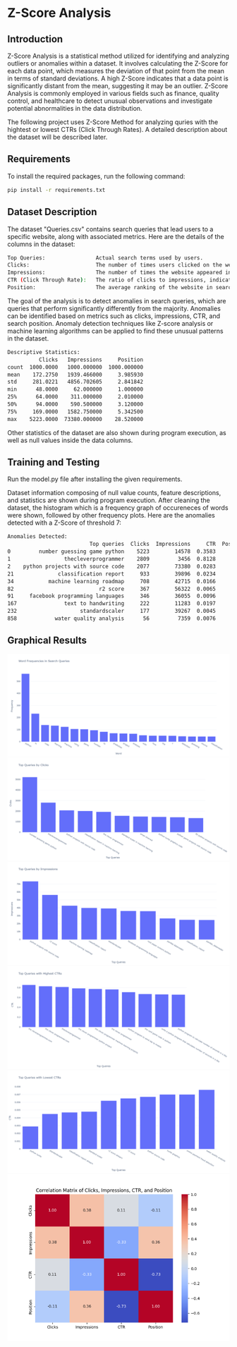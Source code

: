 # Z-Score Analysis

## Introduction

Z-Score Analysis is a statistical method utilized for identifying and analyzing outliers or anomalies within a dataset. It involves calculating the Z-Score for each data point, which measures the deviation of that point from the mean in terms of standard deviations. A high Z-Score indicates that a data point is significantly distant from the mean, suggesting it may be an outlier. Z-Score Analysis is commonly employed in various fields such as finance, quality control, and healthcare to detect unusual observations and investigate potential abnormalities in the data distribution.

The following project uses Z-Score Method for analyzing quries with the hightest or lowest CTRs (Click Through Rates). A detailed description about the dataset will be described later.

## Requirements

To install the required packages, run the following command:

```bash
pip install -r requirements.txt
```

## Dataset Description

The dataset "Queries.csv" contains search queries that lead users to a specific website, along with associated metrics. Here are the details of the columns in the dataset:

```bash
Top Queries:                Actual search terms used by users.
Clicks:                     The number of times users clicked on the website after using the query.
Impressions:                The number of times the website appeared in search results for the query.
CTR (Click Through Rate):   The ratio of clicks to impressions, indicating the effectiveness of the query in leading users to the website.
Position:                   The average ranking of the website in search results for the query.
```
The goal of the analysis is to detect anomalies in search queries, which are queries that perform significantly differently from the majority. Anomalies can be identified based on metrics such as clicks, impressions, CTR, and search position. Anomaly detection techniques like Z-score analysis or machine learning algorithms can be applied to find these unusual patterns in the dataset.

```bash
Descriptive Statistics:
          Clicks   Impressions     Position
count  1000.0000   1000.000000  1000.000000
mean    172.2750   1939.466000     3.985930
std     281.0221   4856.702605     2.841842
min      48.0000     62.000000     1.000000
25%      64.0000    311.000000     2.010000
50%      94.0000    590.500000     3.120000
75%     169.0000   1582.750000     5.342500
max    5223.0000  73380.000000    28.520000
```

Other statistics of the dataset are also shown during program execution, as well as null values inside the data columns.

## Training and Testing

Run the model.py file after installing the given requirements.

Dataset information composing of null value counts, feature descriptions, and statistics are shown during program execution. After cleaning the dataset, the histogram which is a frequency graph of occureneces of words were shown, followed by other frequency plots. 
Here are the anomalies detected with a Z-Score of threshold 7:

```bash
Anomalies Detected:
                          Top queries  Clicks  Impressions     CTR  Position
0         number guessing game python    5223        14578  0.3583      1.61
1                 thecleverprogrammer    2809         3456  0.8128      1.02
2    python projects with source code    2077        73380  0.0283      5.94
21              classification report     933        39896  0.0234      7.53
34           machine learning roadmap     708        42715  0.0166      8.97
82                           r2 score     367        56322  0.0065      9.33
91     facebook programming languages     346        36055  0.0096      1.58
167               text to handwriting     222        11283  0.0197     28.52
232                    standardscaler     177        39267  0.0045     10.23
858            water quality analysis      56         7359  0.0076     27.56
```

## Graphical Results

![Average Tips Given by Smokers and Non-Smokers](Graphs/newplot%20(1).png)
![Distribution of Tips by Day of the Week](Graphs/newplot%20(2).png)
![Distribution of Tips by Gender of the Person Paying the Bill](Graphs/newplot%20(3).png)
![Distribution of Tips by Meal Time (Lunch vs. Dinner)](Graphs/newplot%20(4).png)
![Total Bill Paid vs. Tip with Different Colors and Sizes for Gender and Table Size](Graphs/newplot%20(5).png)
![Correlation Matrix](Graphs/correlation_matrix_heatmap.png)




